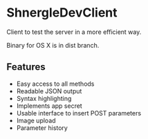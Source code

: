 ShnergleDevClient
=================

Client to test the server in a more efficient way.

Binary for OS X is in dist branch.


Features
--------

* Easy access to all methods
* Readable JSON output
* Syntax highlighting
* Implements app secret
* Usable interface to insert POST parameters
* Image upload
* Parameter history
